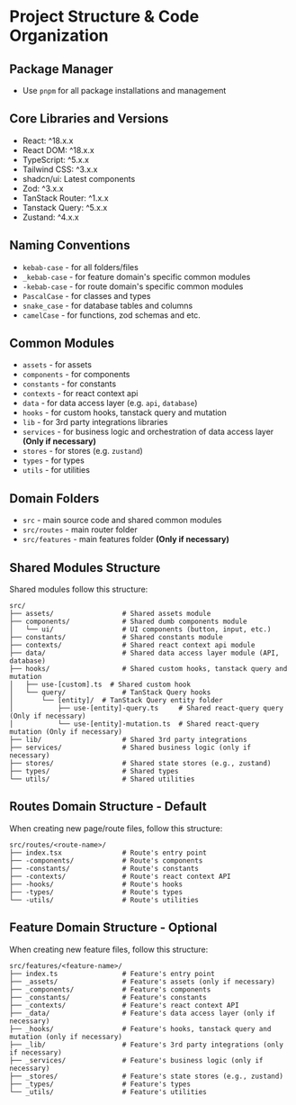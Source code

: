 # Project Structure & Code Organization

## Package Manager
- Use `pnpm` for all package installations and management

## Core Libraries and Versions
- React: ^18.x.x
- React DOM: ^18.x.x
- TypeScript: ^5.x.x
- Tailwind CSS: ^3.x.x
- shadcn/ui: Latest components
- Zod: ^3.x.x
- TanStack Router: ^1.x.x
- Tanstack Query: ^5.x.x
- Zustand: ^4.x.x

## Naming Conventions
- `kebab-case` - for all folders/files
- `_kebab-case` - for feature domain's specific common modules
- `-kebab-case` - for route domain's specific common modules
- `PascalCase` - for classes and types
- `snake_case` - for database tables and columns
- `camelCase` - for functions, zod schemas and etc.

## Common Modules
- `assets` - for assets
- `components` - for components
- `constants` - for constants
- `contexts` - for react context api
- `data` - for data access layer (e.g. `api`, `database`)
- `hooks` - for custom hooks, tanstack query and mutation
- `lib` - for 3rd party integrations libraries
- `services` - for business logic and orchestration of data access layer **(Only if necessary)**
- `stores` - for stores (e.g. `zustand`)
- `types` - for types
- `utils` - for utilities
  
## Domain Folders
- `src` - main source code and shared common modules
- `src/routes` - main router folder
- `src/features` - main features folder **(Only if necessary)**

## Shared Modules Structure
Shared modules follow this structure:

```
src/
├── assets/                 # Shared assets module
├── components/             # Shared dumb components module
│   └── ui/                 # UI components (button, input, etc.)
├── constants/              # Shared constants module
├── contexts/               # Shared react context api module
├── data/                   # Shared data access layer module (API, database)
├── hooks/                  # Shared custom hooks, tanstack query and mutation
│   ├── use-[custom].ts  # Shared custom hook
│   └── query/              # TanStack Query hooks
│       └── [entity]/  # TanStack Query entity folder
│           ├── use-[entity]-query.ts     # Shared react-query query (Only if necessary)
│           └── use-[entity]-mutation.ts  # Shared react-query mutation (Only if necessary)
├── lib/                    # Shared 3rd party integrations
├── services/               # Shared business logic (only if necessary)
├── stores/                 # Shared state stores (e.g., zustand)
├── types/                  # Shared types
└── utils/                  # Shared utilities
```

## Routes Domain Structure - Default
When creating new page/route files, follow this structure:

```
src/routes/<route-name>/
├── index.tsx               # Route's entry point
├── -components/            # Route's components
├── -constants/             # Route's constants
├── -contexts/              # Route's react context API
├── -hooks/                 # Route's hooks
├── -types/                 # Route's types
└── -utils/                 # Route's utilities
```

## Feature Domain Structure - Optional
When creating new feature files, follow this structure:

```
src/features/<feature-name>/
├── index.ts                # Feature's entry point
├── _assets/                # Feature's assets (only if necessary)
├── _components/            # Feature's components
├── _constants/             # Feature's constants
├── _contexts/              # Feature's react context API
├── _data/                  # Feature's data access layer (only if necessary)
├── _hooks/                 # Feature's hooks, tanstack query and mutation (only if necessary)
├── _lib/                   # Feature's 3rd party integrations (only if necessary)
├── _services/              # Feature's business logic (only if necessary)
├── _stores/                # Feature's state stores (e.g., zustand)
├── _types/                 # Feature's types
└── _utils/                 # Feature's utilities
```